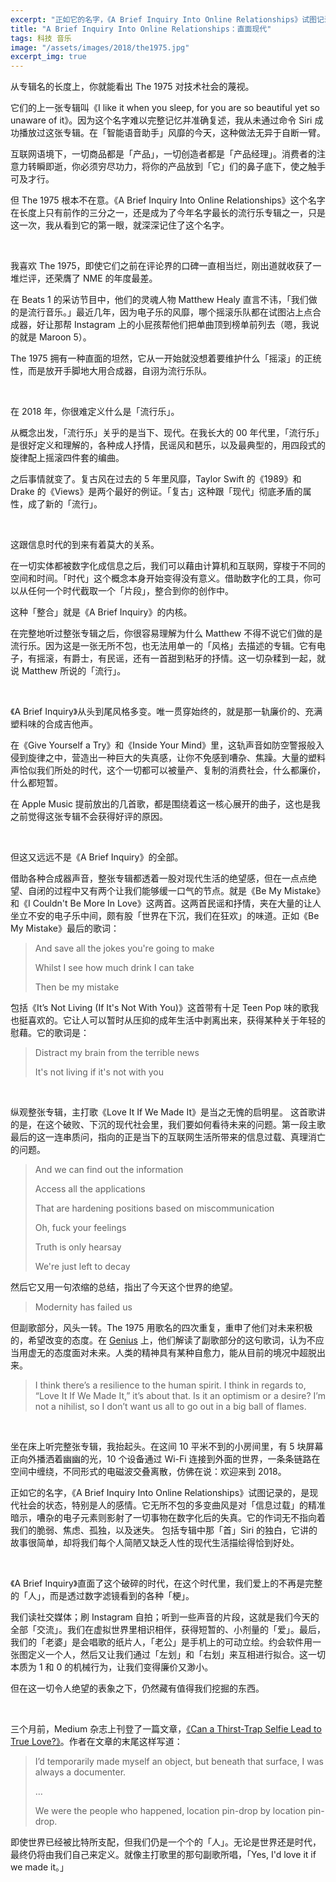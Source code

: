 ```yaml
---
excerpt: "正如它的名字，《A Brief Inquiry Into Online Relationships》试图记录的，是现代社会的状态，特别是人的感情。它无所不包的多变曲风是对「信息过载」的精准暗示，嘈杂的电子元素则影射了一切事物在数字化后的失真。它的作词无不指向着我们的脆弱、焦虑、孤独，以及迷失。"
title: "A Brief Inquiry Into Online Relationships：直面现代"
tags: 科技 音乐
image: "/assets/images/2018/the1975.jpg"
excerpt_img: true
---
```


从专辑名的长度上，你就能看出 The 1975 对技术社会的蔑视。

它们的上一张专辑叫《I like it when you sleep, for you are so beautiful yet so unaware of it》。因为这个名字难以完整记忆并准确复述，我从未通过命令 Siri 成功播放过这张专辑。在「智能语音助手」风靡的今天，这种做法无异于自断一臂。

互联网语境下，一切商品都是「产品」，一切创造者都是「产品经理」。消费者的注意力转瞬即逝，你必须穷尽功力，将你的产品放到「它」们的鼻子底下，使之触手可及才行。

但 The 1975 根本不在意。《A Brief Inquiry Into Online Relationships》这个名字在长度上只有前作的三分之一，还是成为了今年名字最长的流行乐专辑之一，只是这一次，我从看到它的第一眼，就深深记住了这个名字。

<br>

我喜欢 The 1975，即使它们之前在评论界的口碑一直相当烂，刚出道就收获了一堆烂评，还荣膺了 NME 的年度最差。

在 Beats 1 的采访节目中，他们的灵魂人物 Matthew Healy 直言不讳，「我们做的是流行音乐。」最近几年，因为电子乐的风靡，哪个摇滚乐队都在试图沾上点合成器，好让那帮 Instagram 上的小屁孩帮他们把单曲顶到榜单前列去（嗯，我说的就是 Maroon 5）。

The 1975 拥有一种直面的坦然，它从一开始就没想着要维护什么「摇滚」的正统性，而是放开手脚地大用合成器，自诩为流行乐队。

<br>

在 2018 年，你很难定义什么是「流行乐」。

从概念出发，「流行乐」关乎的是当下、现代。在我长大的 00 年代里，「流行乐」是很好定义和理解的，各种成人抒情，民谣风和琶乐，以及最典型的，用四段式的旋律配上摇滚四件套的编曲。

之后事情就变了。复古风在过去的 5 年里风靡，Taylor Swift 的《1989》和 Drake 的《Views》是两个最好的例证。「复古」这种跟「现代」彻底矛盾的属性，成了新的「流行」。

<br>

这跟信息时代的到来有着莫大的关系。

在一切实体都被数字化成信息之后，我们可以藉由计算机和互联网，穿梭于不同的空间和时间。「时代」这个概念本身开始变得没有意义。借助数字化的工具，你可以从任何一个时代截取一个「片段」，整合到你的创作中。

这种「整合」就是《A Brief Inquiry》的内核。

在完整地听过整张专辑之后，你很容易理解为什么 Matthew 不得不说它们做的是流行乐。因为这是一张无所不包，也无法用单一的「风格」去描述的专辑。它有电子，有摇滚，有爵士，有民谣，还有一首甜到粘牙的抒情。这一切杂糅到一起，就说 Matthew 所说的「流行」。

<br>

《A Brief Inquiry》从头到尾风格多变。唯一贯穿始终的，就是那一轨廉价的、充满塑料味的合成吉他声。

在《Give Yourself a Try》和《Inside Your Mind》里，这轨声音如防空警报般入侵到旋律之中，营造出一种巨大的失真感，让你不免感到嘈杂、焦躁。大量的塑料声恰似我们所处的时代，这个一切都可以被量产、复制的消费社会，什么都廉价，什么都短暂。

在 Apple Music 提前放出的几首歌，都是围绕着这一核心展开的曲子，这也是我之前觉得这张专辑不会获得好评的原因。

<br>

但这又远远不是《A Brief Inquiry》的全部。

借助各种合成器声音，整张专辑都透着一股对现代生活的绝望感，但在一点点绝望、自闭的过程中又有两个让我们能够缓一口气的节点。就是《Be My Mistake》和《I Couldn't Be More In Love》这两首。这两首民谣和抒情，夹在大量的让人坐立不安的电子乐中间，颇有股「世界在下沉，我们在狂欢」的味道。正如《Be My Mistake》最后的歌词：

> And save all the jokes you're going to make
>
> Whilst I see how much drink I can take
>
> Then be my mistake

包括《It’s Not Living (If It's Not With You)》这首带有十足 Teen Pop 味的歌我也挺喜欢的。它让人可以暂时从压抑的成年生活中剥离出来，获得某种关于年轻的慰藉。它的歌词是：

> Distract my brain from the terrible news
>
> It's not living if it's not with you

<br>

纵观整张专辑，主打歌《Love It If We Made It》是当之无愧的启明星。
这首歌讲的是，在这个破败、下沉的现代社会里，我们要如何看待未来的问题。第一段主歌最后的这一连串质问，指向的正是当下的互联网生活所带来的信息过载、真理消亡的问题。

> And we can find out the information
>
> Access all the applications
>
> That are hardening positions based on miscommunication
>
> Oh, fuck your feelings
>
> Truth is only hearsay
>
> We're just left to decay

然后它又用一句浓缩的总结，指出了今天这个世界的绝望。

> Modernity has failed us

但副歌部分，风头一转。The 1975 用歌名的四次重复，重申了他们对未来积极的，希望改变的态度。在 [Genius](https://genius.com/15024827) 上，他们解读了副歌部分的这句歌词，认为不应当用虚无的态度面对未来。人类的精神具有某种自愈力，能从目前的境况中超脱出来。

> I think there’s a resilience to the human spirit. I think in regards to, “Love It If We Made It,” it’s about that. Is it an optimism or a desire? I’m not a nihilist, so I don’t want us all to go out in a big ball of flames. 

<br>

坐在床上听完整张专辑，我抬起头。在这间 10 平米不到的小房间里，有 5 块屏幕正向外播洒着幽幽的光，10 个设备通过 Wi-Fi 连接到外面的世界，一条条链路在空间中缠绕，不同形式的电磁波交叠离散，仿佛在说：欢迎来到 2018。

正如它的名字，《A Brief Inquiry Into Online Relationships》试图记录的，是现代社会的状态，特别是人的感情。它无所不包的多变曲风是对「信息过载」的精准暗示，嘈杂的电子元素则影射了一切事物在数字化后的失真。它的作词无不指向着我们的脆弱、焦虑、孤独，以及迷失。
包括专辑中那「首」Siri 的独白，它讲的故事很简单，却将我们每个人简陋又缺乏人性的现代生活描绘得恰到好处。

<br>

《A Brief Inquiry》直面了这个破碎的时代，在这个时代里，我们爱上的不再是完整的「人」，而是透过数字滤镜看到的各种「梗」。

我们读社交媒体；刷 Instagram 自拍；听到一些声音的片段，这就是我们今天的全部「交流」。我们在虚拟世界里相识相伴，获得短暂的、小剂量的「爱」。最后，我们的「老婆」是会唱歌的纸片人，「老公」是手机上的可动立绘。约会软件用一张图定义一个人，然后又让我们通过「左划」和「右划」来互相进行拟合。这一切本质为 1 和 0 的机械行为，让我们变得廉价又渺小。

但在这一切令人绝望的表象之下，仍然藏有值得我们挖掘的东西。

<br>

三个月前，Medium 杂志上刊登了一篇文章，[《Can a Thirst-Trap Selfie Lead to True Love?》](https://medium.com/s/youthnow/can-a-thirst-trap-selfie-lead-to-true-love-492213744af8)。作者在文章的末尾这样写道：

> I’d temporarily made myself an object, but beneath that surface, I was always a documenter. 
>
> …
>
> We were the people who happened, location pin-drop by location pin-drop.

即使世界已经被比特所支配，但我们仍是一个个的「人」。无论是世界还是时代，最终仍将由我们自己来定义。就像主打歌里的那句副歌所唱，「Yes, I'd love it if we made it。」